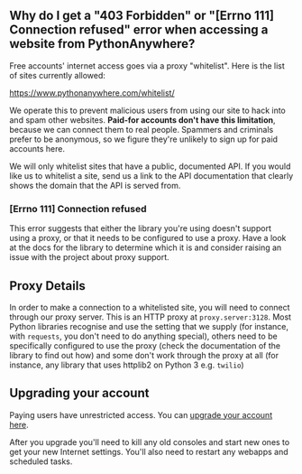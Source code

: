 
<!--
.. title: 403 Forbidden error
.. slug: 403ForbiddenError
.. date: 2015-05-13 14:35:28 UTC+01:00
.. tags:
.. category:
.. link:
.. description:
.. type: text
-->





## Why do I get a "403 Forbidden" or "[Errno 111] Connection refused" error when accessing a website from PythonAnywhere?


Free accounts' internet access goes via a proxy "whitelist". Here is the list
of sites currently allowed: 

<https://www.pythonanywhere.com/whitelist/>

We operate this to prevent malicious users from using our site to hack into and
spam other websites. **Paid-for accounts don't have this limitation**, because
we can connect them to real people. Spammers and criminals prefer to be
anonymous, so we figure they're unlikely to sign up for paid accounts here. 

We will only whitelist sites that have a public, documented API. If you would
like us to whitelist a site, send us a link to the API documentation that
clearly shows the domain that the API is served from.


### [Errno 111] Connection refused


This error suggests that either the library you're using doesn't support using
a proxy, or that it needs to be configured to use a proxy. Have a look at the
docs for the library to determine which it is and consider raising an issue
with the project about proxy support. 


## Proxy Details

In order to make a connection to a whitelisted site, you will need to connect
through our proxy server. This is an HTTP proxy at `proxy.server:3128`. Most
Python libraries recognise and use the setting that we supply (for
instance, with `requests`, you don't need to do anything special), others need
to be specifically configured to use the proxy (check the documentation of the
library to find out how) and some don't work through the proxy at all (for
instance, any library that uses httplib2 on Python 3 e.g. `twilio`)


## Upgrading your account

Paying users have unrestricted access.  You can [upgrade your account here](https://www.pythonanywehere.com/pricing/).

After you upgrade you'll need to kill any old consoles and start new ones to get your
new Internet settings.  You'll also need to restart any webapps and scheduled tasks.

